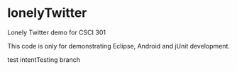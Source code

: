 lonelyTwitter
=============

Lonely Twitter demo for CSCI 301

This code is only for demonstrating Eclipse, Android and jUnit development.


test intentTesting branch